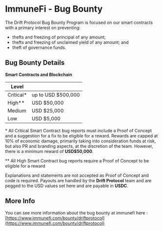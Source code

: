 # ImmuneFi - Bug Bounty

The Drift Protocol Bug Bounty Program is focused on our smart contracts with a primary interest on preventing:

- thefts and freezing of principal of any amount;
- thefts and freezing of unclaimed yield of any amount; and
- theft of governance funds.

## Bug Bounty Details

**Smart Contracts and Blockchain**

| Level      |                    |
| ---------- | ------------------ |
| Critical\* | up to USD $500,000 |
| High\*\*   | USD $50,000        |
| Medium     | USD $25,000        |
| Low        | USD $5,000         |

\* All Critical Smart Contract bug reports must include a Proof of Concept and a suggestion for a fix to be eligible for a reward. Rewards are capped at 10% of economic damage, primarily taking into consideration funds at risk, but also PR and branding aspects, at the discretion of the team. However, there is a minimum reward of **USD$50,000**.

\*\* All High Smart Contract bug reports require a Proof of Concept to be eligible for a reward

Explanations and statements are not accepted as Proof of Concept and code is required. Payouts are handled by the **Drift Protocol** team and are pegged to the USD values set here and are payable in **USDC**.

## More Info

You can see more information about the bug bounty at immunefi here : [https://www.immunefi.com/bounty/driftprotocol](https://www.immunefi.com/bounty/driftprotocol)
